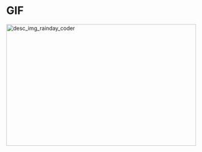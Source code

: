# GIF
<img src="https://i.pinimg.com/originals/b5/fd/3f/b5fd3fbe984103e08b9482471484394b.gif" height=320 width=500  border-radius=10%; alt="desc_img_rainday_coder"/>
<br>
